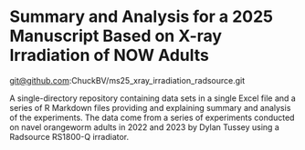 # Summary and Analysis for a 2025 Manuscript Based on X-ray Irradiation of NOW Adults

git@github.com:ChuckBV/ms25_xray_irradiation_radsource.git

A single-directory repository containing data sets in a single Excel file and
a series of R Markdown files providing and explaining summary and analysis 
of the experiments. The data come from a series of experiments conducted on 
navel orangeworm adults in 2022 and 2023 by Dylan Tussey using a Radsource 
RS1800-Q irradiator.